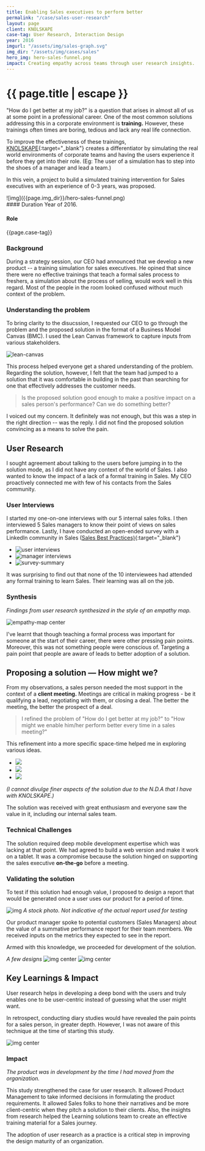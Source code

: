 ```yaml
---
title: Enabling Sales executives to perform better
permalink: "/case/sales-user-research"
layout: page
client: KNOLSKAPE
case-tag: User Research, Interaction Design
year: 2016
imgurl: "/assets/img/sales-graph.svg"
img_dir: "/assets/img/cases/sales"
hero_img: hero-sales-funnel.png
impact: Creating empathy across teams through user research insights.
---
```


<div class="overview">
<h1 class="post-title">{{ page.title | escape }}</h1>

"How do I get better at my job?" is a question that arises in almost all of us at some point in a professional career. One of the most common solutions addressing this in a corporate environment is **training.** However, these trainings often times are boring, tedious and lack any real life connection.

To improve the effectiveness of these trainings, [KNOLSKAPE](http://www.knolskape.com){:target="_blank"} creates a differentiator by simulating the real world environments of corporate teams and having the users experience it before they get into their role. (Eg: The user of a simulation has to step into the shoes of a manager and lead a team.)

In this vein, a project to build a simulated training intervention for Sales executives with an experience of 0-3 years, was proposed.

<div class="row">
<div class="col hero-img">
![img]({{page.img_dir}}/hero-sales-funnel.png)
</div>

<div class="col">
#### Duration
Year of 2016.

#### Role
{{page.case-tag}}

<!-- #### Impact
Designed a product that trains sales people at the right time and  -->

</div>
</div>
</div>

### Background

During a strategy session, our CEO had announced that we develop a new product -- a training simulation for sales executives. He opined that since there were no effective trainings that teach a formal sales process to freshers, a simulation about the process of selling, would work well in this regard. Most of the people in the room looked confused without much context of the problem.

### Understanding the problem

To bring clarity to the disucssion, I requested our CEO to go through the problem and the proposed solution in the format of a Business Model Canvas (BMC). I used the Lean Canvas framework to capture inputs from various stakeholders.

![lean-canvas](https://notion.imgix.net/https%3A%2F%2Fstatic.notion-static.com%2F616a5a261b6f43c3937d95fb80691ee8%2Fleancanvas.png?w=1.0&s=1a8a41ce66e919bf69a5bc8d93317051)

This process helped everyone get a shared understanding of the problem. Regarding the solution, however, I felt that the team had jumped to a solution that it was comfortable in building in the past than searching for one that effectively addresses the customer needs.

> Is the proposed solution good enough to make a positive impact on a sales person's performance? Can we do something better?

I voiced out my concern. It definitely was not enough, but this was a step in the right direction -- was the reply. I did not find the proposed solution convincing as a means to solve the pain.

## User Research

I sought agreement about talking to the users before jumping in to the solution mode, as I did not have any context of the world of Sales. I also wanted to know the impact of a lack of a formal training in Sales. My CEO proactively connected me with few of his contacts from the Sales community.

<!-- *I jotted down the following questions that would act as a guide in the interviews*

![img research-questions]({{page.img_dir}}/questions.png)
 -->
### User Interviews

I started my one-on-one interviews with our 5 internal sales folks. I then interviewed 5 Sales managers to know their point of views on sales performance. Lastly, I have conducted an open-ended survey with a LinkedIn community in Sales ([Sales Best Practices)](http://www.linkedin.com/groups/35771){:target="_blank"}

<div id="sales-user-research"></div>
<ul class="gallery">
	<li data-thumb="{{page.img_dir}}/thumb-1.svg"><img src="{{page.img_dir}}/user-int-afmap.png" alt="user interviews"></li>
	<li data-thumb="{{page.img_dir}}/thumb-2.svg"><img src="{{page.img_dir}}/manager-int-afmap.png" alt="manager interviews"></li>
	<li data-thumb="{{page.img_dir}}/thumb-3.svg"><img src="{{page.img_dir}}/survey-summary.png" alt="survey-summary"></li>
</ul>

It was surprising to find out that none of the 10 interviewees had attended any formal training to learn Sales. Their learning was all on the job.

### Synthesis

*Findings from user research synthesized in the style of an empathy map.*

![empathy-map center]({{page.img_dir}}/sales-emp-map.png)

I've learnt that though teaching a formal process was important for someone at the start of their career, there were other pressing pain points. Moreover, this was not something people were conscious of. Targeting a pain point that people are aware of leads to better adoption of a solution.

## Proposing a solution — How might we?
From my observations, a sales person needed the most support in the context of a **client meeting.** Meetings are critical in making progress - be it qualifying a lead, negotiating with them, or closing a deal. The better the meeting, the better the prospect of a deal.

> I refined the problem of  "How do I get better at my job?" to "How might we enable him/her perform better every time in a sales meeting?"

This refinement into a more specific space-time helped me in exploring various ideas.

<ul class="gallery-autoplay">
	<li><img src="{{page.img_dir}}/sales-sketch1.jpg"></li>
	<li><img src="{{page.img_dir}}/sales-sketch2.jpg"></li>
	<li><img src="{{page.img_dir}}/sales-sketch3.jpg"></li>
</ul>

*(I cannot divulge finer aspects of the solution due to the N.D.A that I have with KNOLSKAPE.)*

The solution was received with great enthusiasm and everyone saw the value in it, including our internal sales team.

### Technical Challenges

The solution required deep mobile development expertise which was lacking at that point. We had agreed to build a web version and make it work on a tablet. It was a compromise because the solution hinged on supporting the sales executive **on-the-go** before a meeting.

### Validating the solution
To test if this solution had enough value, I proposed to design a report that would be generated once a user uses our product for a period of time.

![img]({{page.img_dir}}/report-testing.png)
_A stock photo. Not indicative of the actual report used for testing_

Our product manager spoke to potential customers (Sales Managers) about the value of a summative performance report for their team members. We received inputs on the metrics they expected to see in the report.

Armed with this knowledge, we proceeded for development of the solution.

*A few designs*
![img center]({{page.img_dir}}/sales-wireframe.png)
![img center](https://static.notion-static.com/4cf1d5289ea8458a8dd6bb89e9765ebe/ga-info.gif)


## Key Learnings & Impact

User research helps in developing a deep bond with the users and truly enables one to be user-centric instead of guessing what the user might want.

In retrospect, conducting diary studies would have revealed the pain points for a sales person, in greater depth. However, I was not aware of this technique at the time of starting this study.

![img center]({{page.img_dir}}/diary-study.png)

### Impact

*The product was in development by the time I had moved from the organization.*

This study strengthened the case for user research. It allowed Product Management to take informed decisions in formulating the product requirements. It allowed Sales folks to hone their narratives and be more client-centric when they pitch a solution to their clients. Also, the insights from research helped the Learning solutions team to create an effective training material for a Sales journey.

The adoption of user research as a practice is a critical step in improving the design maturity of an organization.